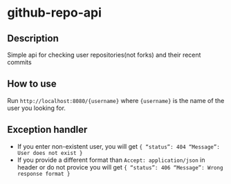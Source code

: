 # github-repo-api
## Description
Simple api for checking user repositories(not forks) and their recent commits
## How to use
Run `http://localhost:8080/{username}` where `{username}` is the name of the user you looking for.
## Exception handler
* If you enter non-existent user, you will get
`{
    “status”: 404
    “Message”: User does not exist
}`
* If you provide a different format than `Accept: application/json` in header or do not provice you will get
`{
    “status”: 406
    “Message”: Wrong response format
}`
